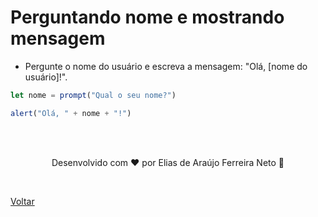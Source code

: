 # Perguntando nome e mostrando mensagem

- Pergunte o nome do usuário e escreva a mensagem: "Olá, [nome do usuário]!".

```js
let nome = prompt("Qual o seu nome?")

alert("Olá, " + nome + "!")
```

<br>
<br>

<p align="center"> Desenvolvido com ❤ por Elias de Araújo Ferreira Neto 👋 <p>

<br>

<a href="../README.md">Voltar</a>

